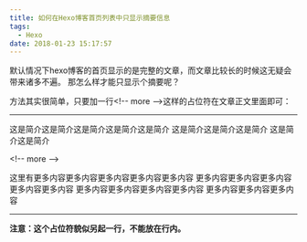 ```yaml
---
title: 如何在Hexo博客首页列表中只显示摘要信息
tags:
  - Hexo
date: 2018-01-23 15:17:57
---
```


默认情况下hexo博客的首页显示的是完整的文章，而文章比较长的时候这无疑会带来诸多不遍。 那怎么样才能只显示个摘要呢？  

方法其实很简单，只要加一行\<!-- more -->这样的占位符在文章正文里面即可：  

----
这是简介这是简介这是简介这是简介这是简介
这是简介这是简介这是简介
这是简介这是简介
 
\<!-- more -->
 
这里有更多内容更多内容更多内容更多内容更多内容
更多内容更多内容更多内容更多内容更多内容
更多内容更多内容更多内容更多内容
更多内容更多内容更多内容

-----
**注意：这个占位符貌似另起一行，不能放在行内。**